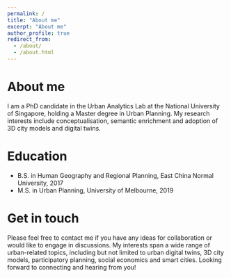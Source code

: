```yaml
---
permalink: /
title: "About me"
excerpt: "About me"
author_profile: true
redirect_from: 
  - /about/
  - /about.html
---
```


About me
======
I am a PhD candidate in the Urban Analytics Lab at the National University of Singapore, holding a Master degree in Urban Planning. My research interests include conceptualisation, semantic enrichment and adoption of 3D city models and digital twins.

Education
======
* B.S. in Human Geography and Regional Planning, East China Normal University, 2017
* M.S. in Urban Planning, University of Melbourne, 2019

Get in touch
======
Please feel free to contact me if you have any ideas for collaboration or would like to engage in discussions. My interests span a wide range of urban-related topics, including but not limited to urban digital twins, 3D city models, participatory planning, social economics and smart cities. Looking forward to connecting and hearing from you!
